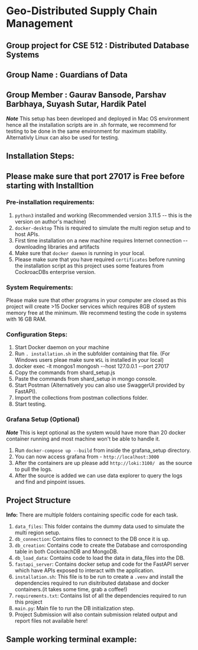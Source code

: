 # Geo-Distributed Supply Chain Management

## Group project for CSE 512 : Distributed Database Systems

## Group Name : Guardians of Data

## Group Member : Gaurav Bansode, Parshav Barbhaya, Suyash Sutar, Hardik Patel

**_Note_** This setup has been developed and deployed in Mac OS environment hence all the installation scripts are in .sh formate, we recommend for testing to be done in the same environment for maximum stability. Alternativly Linux can also be used for testing.

## Installation Steps:

## Please make sure that port 27017 is Free before starting with Installtion

### Pre-installation requirements:

1. `python3` installed and working (Recommended version 3.11.5 -- this is the version on author's machine)
2. `docker-desktop` This is required to simulate the multi region setup and to host APIs.
3. First time installation on a new machine requires Internet connection -- downloading libraries and artifacts
4. Make sure that `docker daemon` is running in your local.
5. Please make sure that you have required `certificates` before running the installation script as this project uses some features from CockroacDBs enterprise version.

### System Requirements:

Please make sure that other programs in your computer are closed as this project will create >15 Docker services which requires 8GB of system memory free at the minimum. We recommend testing the code in systems with 16 GB RAM.

### Configuration Steps:

1. Start Docker daemon on your machine
2. Run `. installation.sh` in the subfolder containing that file. (For Windows users pleae make sure `WSL` is installed in your local)
3. docker exec -it mongos1 mongosh --host 127.0.0.1 --port 27017
4. Copy the commands from shard_setup.js
5. Paste the commands from shard_setup in mongo console.
6. Start Postman (Alternatively you can also use SwaggerUI provided by FastAPI).
7. Import the collections from postman collections folder.
8. Start testing.

### Grafana Setup (Optional)

**_Note_** This is kept optional as the system would have more than 20 docker container running and most machine won't be able to handle it.

1. Run `docker-compose up --build` from inside the grafana_setup directory.
2. You can now access grafana from - `http://localhost:3000`
3. After the containers are up please add `http://loki:3100/ ` as the source to pull the logs.
4. After the source is added we can use data explorer to query the logs and find and pinpoint issues.

## Project Structure

**Info:** There are multiple folders containing specific code for each task.

1. `data_files`: This folder contains the dummy data used to simulate the multi region setup.
2. `db_connection`: Contains files to connect to the DB once it is up.
3. `db_creation`: Contains code to create the Database and corrosponding table in both CockroachDB and MongoDB.
4. `db_load_data`: Contains code to load the data in data_files into the DB.
5. `fastapi_server`: Contains docker setup and code for the FastAPI server which have APIs exposed to interact with the application.
6. `installation.sh`: This file is to be run to create a `.venv` and install the dependencies required to run disitributed database and docker containers.(it takes some time, grab a coffee!)
7. `requirements.txt`: Contains list of all the dependencies required to run this project
8. `main.py`: Main file to run the DB initialization step.
9. Project Submission will also contain submission related output and report files not available here!

## Sample working terminal example:
